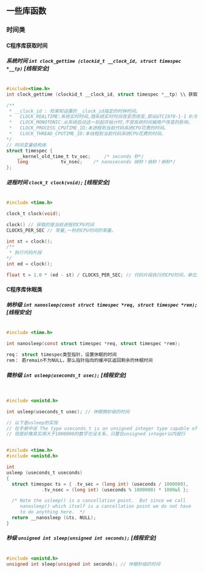 ## 一些库函数

### 时间类

#### C程序库获取时间

##### 系统时间 `int clock_gettime (clockid_t __clock_id, struct timespec *__tp)` [线程安全]

```c

#include<time.h>
int clock_gettime (clockid_t __clock_id, struct timespec *__tp) \\ 获取程序时间

/**
 * __clock_id : 检索和设置的__clock_id指定的时钟时间。
 *   CLOCK_REALTIME:系统实时时间,随系统实时时间改变而改变,即从UTC1970-1-1 0:0:0开始计时,中间时刻如果系统时间被用户改成其他,则对应的时间相应改变。
 *   CLOCK_MONOTONIC:从系统启动这一刻起开始计时,不受系统时间被用户改变的影响。
 *   CLOCK_PROCESS_CPUTIME_ID:本进程到当前代码系统CPU花费的时间。
 *   CLOCK_THREAD_CPUTIME_ID:本线程到当前代码系统CPU花费的时间。 
*/
// 时间变量结构体
struct timespec {
	__kernel_old_time_t	tv_sec;		/* seconds 秒*/
	long			tv_nsec;	/* nanoseconds 纳秒！纳秒！纳秒*/
};

```

##### 进程时间 `clock_t clock(void);` [线程安全]
```c

#include <time.h>

clock_t clock(void);

clock() // 获取的是当前进程的CPU时间
CLOCKS_PER_SEC // 常量,一秒的CPU时间的常量。

int st = clock();
/**
 * 执行代码片段
*/
int ed = clock();

float t = 1.0 * (ed - st) / CLOCKS_PER_SEC; // 代码片段执行的CPU时间，单位为秒

```

#### C程序库休眠类

##### 纳秒级 `int nanosleep(const struct timespec *req, struct timespec *rem);` [线程安全]

```c

#include <time.h>

int nanosleep(const struct timespec *req, struct timespec *rem);

req： struct timespec类型指针，设置休眠的时间
rem： 若remain不为NULL，那么指针指向的缓冲区返回剩余的休眠时间


```

##### 微秒级 `int usleep(useconds_t usec);` [线程安全]

```c


#include <unistd.h>

int usleep(useconds_t usec); // 休眠微妙级的时间

// 以下是usleep的实现
// 在手册中说 The type useconds_t is an unsigned integer type capable of holding integers in the range [0,1000000]
// 但是好像其实用大于1000000的数字也没关系，只要在unsigned integer以内就行


#include <time.h>
#include <unistd.h>

int
usleep (useconds_t useconds)
{
  struct timespec ts = { .tv_sec = (long int) (useconds / 1000000),
			 .tv_nsec = (long int) (useconds % 1000000) * 1000ul };

  /* Note the usleep() is a cancellation point.  But since we call
     nanosleep() which itself is a cancellation point we do not have
     to do anything here.  */
  return __nanosleep (&ts, NULL);
}

```

##### 秒级 `unsigned int sleep(unsigned int seconds);` [线程安全]

```c

#include <unistd.h>
unsigned int sleep(unsigned int seconds); // 休眠秒级的时间

```
